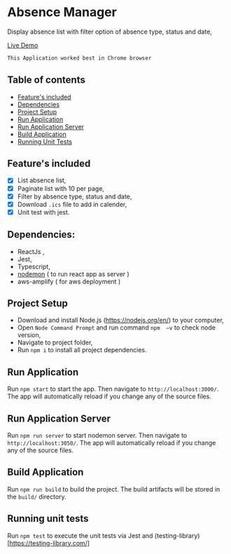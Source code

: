 # Absence Manager
Display absence list with filter option of absence type, status and date,

[Live Demo](https://absence-manager.bwg29nov.com)

 ```bash
 This Application worked best in Chrome browser
 ```

## Table of contents

- [Feature's included](#features-included)
- [Dependencies](#dependencies)
- [Project Setup](#project-setup)
- [Run Application](#run-application)
- [Run Application Server](#run-application-server)
- [Build Application](#build-application)
- [Running Unit Tests](#running-unit-tests)

## Feature's included

- [x] List absence list,
- [x] Paginate list with 10 per page,
- [x] Filter by absence type, status and date,
- [x] Download `.ics` file to add in calender,
- [x] Unit test with jest.

## Dependencies:

- ReactJs ,
- Jest,
- Typescript,
- [nodemon](https://nodemon.io/) ( to run react app as server )
- aws-amplify ( for aws deployment )

## Project Setup

- Download and install Node.js (https://nodejs.org/en/) to your computer,
- Open `Node Command Prompt` and run command `npm  –v` to check node version,
- Navigate to project folder,
- Run `npm i` to install all project dependencies.

## Run Application

Run `npm start` to start the app. Then navigate to `http://localhost:3000/`. The app will automatically reload if you change any of the source files.

## Run Application Server

Run `npm run server` to start nodemon server. Then navigate to `http://localhost:3050/`. The app will automatically reload if you change any of the source files.

## Build Application

Run `npm run build` to build the project. The build artifacts will be stored in the `build/` directory.

## Running unit tests

Run `npm test` to execute the unit tests via Jest and (testing-library)[https://testing-library.com/]

